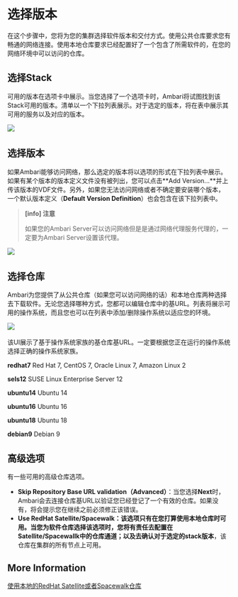 # 选择版本

在这个步骤中，您将为您的集群选择软件版本和交付方式。使用公共仓库要求您有畅通的网络连接。使用本地仓库要求已经配置好了一个包含了所需软件的，在您的网络环境中可以访问的仓库。

## 选择Stack

可用的版本在选项卡中展示。当您选择了一个选项卡时，Ambari将试图找到该Stack可用的版本。清单以一个下拉列表展示。对于选定的版本，将在表中展示其可用的服务以及对应的版本。

![](..\..\image\version.png)

## 选择版本

如果Ambari能够访问网络，那么选定的版本将以选项的形式在下拉列表中展示。如果有某个版本的版本定义文件没有被列出，您可以点击**Add Version...**并上传该版本的VDF文件。另外，如果您无法访问网络或者不确定要安装哪个版本，一个默认版本定义（**Default Version Definition**）也会包含在该下拉列表中。

> **[info] 注意**
>
> 如果您的Ambari Server可以访问网络但是是通过网络代理服务代理的，一定要为Ambari Server设置该代理。

![](..\..\image\proxy.png)

## 选择仓库

Ambari为您提供了从公共仓库（如果您可以访问网络的话）和本地仓库两种选择去下载软件。无论您选择哪种方式，您都可以编辑仓库中的基URL。列表将展示可用的操作系统，而且您也可以在列表中添加/删除操作系统以适应您的环境。

![](..\..\image\repository.png)

该UI展示了基于操作系统家族的基仓库基URL。一定要根据您正在运行的操作系统选择正确的操作系统家族。

  **redhat7**
  Red Hat 7, CentOS 7, Oracle Linux 7, Amazon Linux 2

  **sels12**
  SUSE Linux Enterprise Server 12

  **ubuntu14**
  Ubuntu 14

  **ubuntu16**
  Ubuntu 16

  **ubuntu18**
  Ubuntu 18

  **debian9**
  Debian 9

## 高级选项

有一些可用的高级仓库选项。

- **Skip Repository Base URL validation（Advanced）**：当您选择**Next**时，Ambari会去连接仓库基URL以验证您已经登记了一个有效的仓库。如果没有，将会提示您在继续之前必须修正该错误。
- **Use RedHat Satellite/Spacewalk：**该选项只有在您打算使用本地仓库时可用。当您为软件仓库选择该选项时，您将有责任去配置在Satellite/Spacewallk中的仓库通道；以及去确认对于选定的**stack版本**，该仓库在集群的所有节点上可用。

## More Information

[使用本地的RedHat Satellite或者Spacewalk仓库](./01-config-rhrepo-ot-spacewalk/README.md)